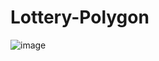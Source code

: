 # Lottery-Polygon

![image](https://user-images.githubusercontent.com/53002135/170871058-b36d6695-e697-4d66-bb02-d99132690be1.png)
